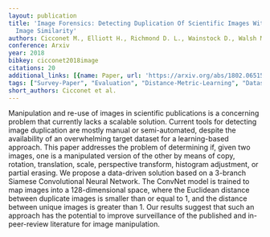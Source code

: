 ```yaml
---
layout: publication
title: 'Image Forensics: Detecting Duplication Of Scientific Images With Manipulation-invariant
  Image Similarity'
authors: Cicconet M., Elliott H., Richmond D. L., Wainstock D., Walsh M.
conference: Arxiv
year: 2018
bibkey: cicconet2018image
citations: 20
additional_links: [{name: Paper, url: 'https://arxiv.org/abs/1802.06515'}]
tags: ["Survey-Paper", "Evaluation", "Distance-Metric-Learning", "Datasets"]
short_authors: Cicconet et al.
---
```

Manipulation and re-use of images in scientific publications is a concerning
problem that currently lacks a scalable solution. Current tools for detecting
image duplication are mostly manual or semi-automated, despite the availability
of an overwhelming target dataset for a learning-based approach. This paper
addresses the problem of determining if, given two images, one is a manipulated
version of the other by means of copy, rotation, translation, scale,
perspective transform, histogram adjustment, or partial erasing. We propose a
data-driven solution based on a 3-branch Siamese Convolutional Neural Network.
The ConvNet model is trained to map images into a 128-dimensional space, where
the Euclidean distance between duplicate images is smaller than or equal to 1,
and the distance between unique images is greater than 1. Our results suggest
that such an approach has the potential to improve surveillance of the
published and in-peer-review literature for image manipulation.
